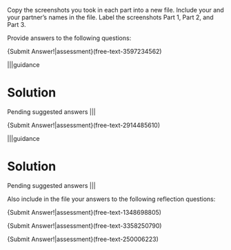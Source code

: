 Copy the screenshots you took in each part into a new file. Include your and your partner’s names in the file. Label the screenshots Part 1, Part 2, and Part 3.

Provide answers to the following questions:

{Submit Answer!|assessment}(free-text-3597234562)

|||guidance
# Solution
Pending suggested answers
|||
 
{Submit Answer!|assessment}(free-text-2914485610)

|||guidance
# Solution
Pending suggested answers
|||


Also include in the file your answers to the following reflection questions:

{Submit Answer!|assessment}(free-text-1348698805)

{Submit Answer!|assessment}(free-text-3358250790)

{Submit Answer!|assessment}(free-text-250006223)

